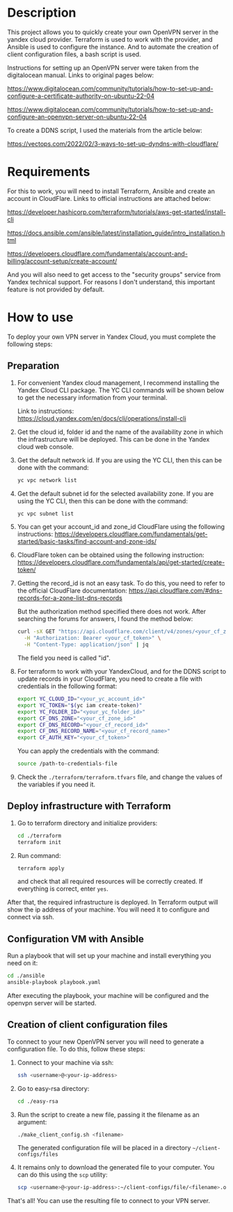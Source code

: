# Description

This project allows you to quickly create your own OpenVPN server in the yandex cloud provider. Terraform is used to work with the provider, and Ansible is used to configure the instance. And to automate the creation of client configuration files, a bash script is used.

Instructions for setting up an OpenVPN server were taken from the digitalocean manual. Links to original pages below:

https://www.digitalocean.com/community/tutorials/how-to-set-up-and-configure-a-certificate-authority-on-ubuntu-22-04

https://www.digitalocean.com/community/tutorials/how-to-set-up-and-configure-an-openvpn-server-on-ubuntu-22-04

To create a DDNS script, I used the materials from the article below:

https://vectops.com/2022/02/3-ways-to-set-up-dyndns-with-cloudflare/


# Requirements

For this to work, you will need to install Terraform, Ansible and create an account in CloudFlare. Links to official instructions are attached below:

https://developer.hashicorp.com/terraform/tutorials/aws-get-started/install-cli

https://docs.ansible.com/ansible/latest/installation_guide/intro_installation.html

https://developers.cloudflare.com/fundamentals/account-and-billing/account-setup/create-account/

And you will also need to get access to the "security groups" service from Yandex technical support. For reasons I don't understand, this important feature is not provided by default.

# How to use

To deploy your own VPN server in Yandex Cloud, you must complete the following steps:

## Preparation

1. For convenient Yandex cloud management, I recommend installing the Yandex Cloud CLI package. The YC CLI commands will be shown below to get the necessary information from your terminal.

   Link to instructions: https://cloud.yandex.com/en/docs/cli/operations/install-cli

2. Get the cloud id, folder id and the name of the availability zone in which the infrastructure will be deployed. This can be done in the Yandex cloud web console.

3. Get the default network id. If you are using the YC CLI, then this can be done with the command:
   ```bash
   yc vpc network list
   ```

4. Get the default subnet id for the selected availability zone. If you are using the YC CLI, then this can be done with the command:
   ```bash
   yc vpc subnet list
   ```

5. You can get your account_id and zone_id CloudFlare using the following instructions: https://developers.cloudflare.com/fundamentals/get-started/basic-tasks/find-account-and-zone-ids/

6. CloudFlare token can be obtained using the following instruction: https://developers.cloudflare.com/fundamentals/api/get-started/create-token/

7. Getting the record_id is not an easy task. To do this, you need to refer to the official CloudFlare documentation: https://api.cloudflare.com/#dns-records-for-a-zone-list-dns-records

   But the authorization method specified there does not work. After searching the forums for answers, I found the method below:
   ```bash
   curl -sX GET "https://api.cloudflare.com/client/v4/zones/<your_cf_zone_id>/dns_records/" \
     -H "Authorization: Bearer <your_cf_token>" \
     -H "Content-Type: application/json" | jq
   ```
   The field you need is called "id".

8. For terraform to work with your YandexCloud, and for the DDNS script to update records in your CloudFlare, you need to create a file with credentials in the following format:
   ```bash
   export YC_CLOUD_ID="<your_yc_account_id>"
   export YC_TOKEN="$(yc iam create-token)"
   export YC_FOLDER_ID="<your_yc_folder_id>"
   export CF_DNS_ZONE="<your_cf_zone_id>"
   export CF_DNS_RECORD="<your_cf_record_id>"
   export CF_DNS_RECORD_NAME="<your_cf_record_name>"
   export CF_AUTH_KEY="<your_cf_token>"
   ```
   You can apply the credentials with the command:
   ```bash
   source /path-to-credentials-file
   ```

9. Check the `./terraform/terraform.tfvars` file, and change the values of the variables if you need it.

## Deploy infrastructure with Terraform
  
1. Go to terraform directory and initialize providers:
   ```bash
   cd ./terraform
   terraform init
   ```
   
2. Run command:
   ```bash
   terraform apply
   ```
   and check that all required resources will be correctly created. If everything is correct, enter `yes`.

After that, the required infrastructure is deployed. In Terraform output will show the ip address of your machine. You will need it to configure and connect via ssh.

## Configuration VM with Ansible

Run a playbook that will set up your machine and install everything you need on it:
```bash
cd ./ansible
ansible-playbook playbook.yaml
```

After executing the playbook, your machine will be configured and the openvpn server will be started.

## Creation of client configuration files

To connect to your new OpenVPN server you will need to generate a configuration file. To do this, follow these steps:
1. Connect to your machine via ssh:
   ```bash
   ssh <username>@<your-ip-address>
   ```

2. Go to easy-rsa directory:
   ```bash
   cd ./easy-rsa
   ```

3. Run the script to create a new file, passing it the filename as an argument:
   ```bash
   ./make_client_config.sh <filename>
   ```
   The generated configuration file will be placed in a directory `~/client-configs/files`

4. It remains only to download the generated file to your computer. You can do this using the `scp` utility:
   ```bash
   scp <username>@<your-ip-address>:~/client-configs/file/<filename>.ovpn ~/Downloads/
   ```
That's all! You can use the resulting file to connect to your VPN server.
